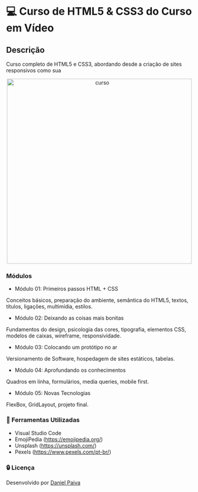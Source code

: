 # 💻 Curso de HTML5 & CSS3 do Curso em Vídeo

## Descrição
<p>
Curso completo de HTML5 e CSS3, abordando desde a criação de sites responsivos como sua 
</p>

<p align="center">
<img src = "https://i.imgur.com/3S09E1H.png" alt = "curso" width = "500">
</p>

### Módulos
- Módulo 01:  Primeiros passos HTML + CSS

Conceitos básicos, preparação do ambiente, semântica do HTML5, textos, títulos, ligações, multimídia, estilos.

- Módulo 02:  Deixando as coisas mais bonitas

Fundamentos do design, psicologia das cores, tipografia, elementos CSS, modelos de caixas, wireframe, responsividade.

- Módulo 03:  Colocando um protótipo no ar

Versionamento de Software, hospedagem de sites estáticos, tabelas.

- Módulo 04: Aprofundando os conhecimentos

Quadros em linha, formulários, media queries, mobile first.

- Módulo 05: Novas Tecnologias

FlexBox, GridLayout, projeto final.

### :toolbox: Ferramentas Utilizadas
- Visual Studio Code
- EmojiPedia (https://emojipedia.org/)
- Unsplash (https://unsplash.com/)
- Pexels (https://www.pexels.com/pt-br/)

### :lock: Licença
<p>Desenvolvido por <a href="https://www.linkedin.com/in/danhpaiva/">Daniel Paiva</a></p>
